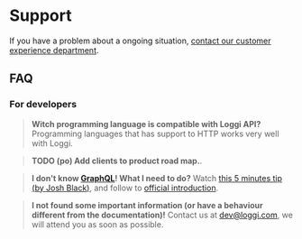 # Support

If you have a problem about a ongoing situation, [contact our customer experience department](#).

## FAQ

### For developers

> **Witch programming language is compatible with Loggi API?**
> Programming languages that has support to HTTP works very well with Loggi.

> **TODO (po) Add clients to product road map.**.

> **I don't know [GraphQL](#)! What I need to do?**
> Watch [this 5 minutes tip (by Josh Black)](https://egghead.io/lessons/javascript-using-graphql-s-graphiql-tool), and follow to [official introduction](#).

> **I not found some important information (or have a behaviour different from the documentation)!**
> Contact us at [dev@loggi.com](mailto:dev@loggi.com), we will attend you as soon as possible.

